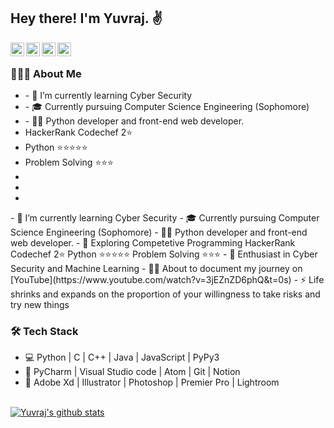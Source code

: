 <h2> Hey there! I'm Yuvraj. ✌️</h2>

<a href="https://www.linkedin.com/in/yuvrajverma01/">
  <img align="left" alt="Yuvraj's LinkdeIN" width="22px" src="https://cdn.jsdelivr.net/npm/simple-icons@v3/icons/linkedin.svg" />
</a>
<a href="https://www.instagram.com/yuvrajverma01/">
  <img align="left" alt="Yuvraj's Instagram" width="22px" src="https://cdn.jsdelivr.net/npm/simple-icons@v3/icons/instagram.svg" />
</a>
<a href="https://www.youtube.com/watch?v=3jEZnZD6phQ&t=0s">
  <img align="left" alt="Yuvraj's YouTube" width="22px" src="https://cdn.jsdelivr.net/npm/simple-icons@v3/icons/youtube.svg" />
</a>
<a href="https://twitter.com/01_barfi">
  <img align="left" alt="Yuvraj's Twitter" width="22px" src="https://cdn.jsdelivr.net/npm/simple-icons@v3/icons/twitter.svg" />
</a>
<br>
<h3> 👨🏻‍💻 About Me </h3>
<ul>
  <li>- 🔭 I’m currently learning Cyber Security</li>
  <li>- 🎓 Currently pursuing Computer Science Engineering (Sophomore) </li>
  <li>- 👨‍💻 Python developer and front-end web developer.</li>
  <li>      HackerRank                  Codechef 2⭐</li>
  <li>      Python ⭐⭐⭐⭐⭐</li>
  <li>      Problem Solving ⭐⭐⭐</li>
  <li></li>
  <li></li>
  <li></li>
</ul>
- 🔭 I’m currently learning Cyber Security
- 🎓 Currently pursuing Computer Science Engineering (Sophomore) 
- 👨‍💻 Python developer and front-end web developer.
- 🔭 Exploring Competetive Programming
      HackerRank                  Codechef 2⭐
      Python ⭐⭐⭐⭐⭐
      Problem Solving ⭐⭐⭐
- 🌱 Enthusiast in Cyber Security and Machine Learning
- 🏃‍♂️ About to document my journey on [YouTube](https://www.youtube.com/watch?v=3jEZnZD6phQ&t=0s)
- ⚡ Life shrinks and expands on the proportion of your willingness to take risks and try new things 

<h3>🛠 Tech Stack</h3>

- 💻 Python | C | C++ | Java | JavaScript | PyPy3
- 🔧 PyCharm | Visual Studio code | Atom | Git | Notion
- 💽 Adobe Xd | Illustrator | Photoshop | Premier Pro | Lightroom

<br>

<a href="https://github.com/yuvrajverma01">
 <img align="center" src="https://github-readme-stats.vercel.app/api?username=yuvrajverma01&show_icons=true&theme=light&line_height=27" alt="Yuvraj's github stats"/>
</a>
